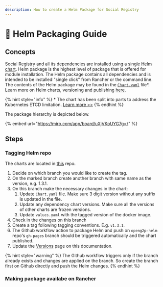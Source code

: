 ```yaml
---
description: How to create a Helm Package for Social Registry
---
```


# 📘 Helm Packaging Guide

## Concepts

Social Registry and all its dependencies are installed using a single [Helm chart](https://github.com/OpenG2P/openg2p-social-registry-deployment/tree/develop/charts). Helm package is the highest level of package that is offered for module installation.  The Helm package contains all dependencies and is intended to be installed "single click" from Rancher or the command line.  The contents of the Helm package may be found in the [`Chart.yaml`](https://github.com/OpenG2P/openg2p-social-registry-deployment/blob/develop/charts/openg2p-social-registry/Chart.yaml) file\*.  Learn more on Helm charts, versioning and publishing [here](../../../deployment/helm-charts.md#helm-chart-versions).

{% hint style="info" %}
\* The chart has been split into parts to address the Kubernetes ETCD limitation. [Learn more >>](../../../deployment/helm-charts.md#helm-chart-size-limitation)
{% endhint %}

The package hierarchy is depicted below.

{% embed url="https://miro.com/app/board/uXjVKoUYG7g=/" %}

## Steps

### Tagging Helm repo

The charts are located in [this](https://github.com/OpenG2P/openg2p-social-registry-deployment/) repo.

1. Decide on which branch you would like to create the tag.
2. On the marked branch create another branch with same name as the version, e.g. 1.3.1.
3. On this branch make the necessary changes in the chart:
   1. Update `Chart.yaml` file. Make sure 3 digit version without any suffix is updated in the file.
   2. Update any dependency chart versions. Make sure all the versions of other charts are frozen versions.
   3. Update `values.yaml` with the tagged version of the docker image.&#x20;
4. Check in the changes on this branch
5. Create a tag following tagging conventions. E.g. `v1.3.1`. &#x20;
6. The Github workflow action to package Helm and push on `openg2p-helm` repo's `gh-pages` branch should be triggered automatically and the chart published.
7. Update the [Versions](../../versions.md) page on this documentation.

{% hint style="warning" %}
The Github workflow triggers only if the branch already exists and changes are applied on the branch. So create the branch first on Github directly and push the Helm changes.
{% endhint %}

### Making package availabe on Rancher
